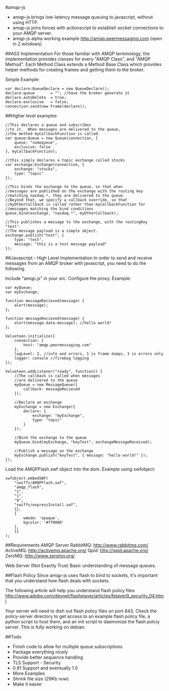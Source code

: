 #amqp-js

* amqp-js brings low-latency message queuing to javascript, without using HTTP.
* amqp-js joins forces with actionscript to establish socket connections to your AMQP server.
* amqp-js alpha working example http://amqp.peermessaging.com (open in 2 windows)


##AS3 Implementation
For those familiar with AMQP terminology, the implementation provides classes for every
"AMQP Class", and "AMQP Method".  Each Method Class extends a Method Base Class which provides helper
methods for creating frames and getting them to the broker.


Simple Example:

	var declare:QueueDeclare = new QueueDeclare();
	declare.queue 		= ""; //have the broker generate it
	declare.autoDelete 	= true;
	declare.exclusive 	= false;
	connection.send(new Frame(declare));

##Higher level examples

	//This declares a queue and subscribes
	//to it.  When messages are delivered to the queue,
	//the method myCallbackFunction is called.
	var queue:Queue = new Queue(connection, {
		queue: "somequeue",
		exclusive: false
	}, myCallbackFunction);
	
	//this simply declares a topic exchange called stocks
	var exchange:Exchange(connection, {
		exchange: "stocks",
		type: "topic"
	});
	
	//This binds the exchange to the queue, so that when
	//messages are published on the exchange with the routing key
	//matching nasdaq.*, they are delivered to the queue.
	//Beyond that, we specify a callback override, so that
	//myOtherCallback is called rather than myCallbackFunction for
	//messages matching the bind conditions
	queue.bind(exchange, "nasdaq.*", myOtherCallback);
	
	//This publishes a message to the exchange, with the routingKey "test".
	//The message payload is a simple object.
	exchange.publish("test", { 
		type: "test",
		message: "this is a test message payload"
	});


##Javascript - High Level Implementation
In order to send and receive messages from an AMQP broker with javascript,
you need to do the following.

Include "amqp.js" in your src.
Configure the proxy.  Example:

	var myQueue;
	var myExchange;
	
	function messageRecieved(message) {
		alert(message);
	};
	
	function messageRecieved(message) {
		alert(message.data.message); //hello world!
	};
	
	Velveteen.initialize({
		connection: {
			host: "amqp.peermessaging.com"
		},
		logLevel: 2, //info and errors, 1 is frame dumps, 3 is errors only
		logger: console //firebug logging
	});
	
	Velveteen.addListener("ready", function() {
		//The callback is called when messages
		//are delivered to the queue
		myQueue = new MessageQueue({
			callback: messageRecieved
		});
		
		//Declare an exchange
		myExchange = new Exchange({
			declare: {
				exchange: "myExchange",
				type: "topic"
			}
		});
		
		//Bind the exchange to the queue
		myQueue.bind(myExchange, "keyTest", exchangeMessageReceived);
		
		//Publish a message on the exchange
		myExchange.publish("keyTest", { message: "hello world!" });
	});

Load the AMQPFlash.swf object into the dom. Example using swfobject:

	swfobject.embedSWF(
		"swiffs/AMQPFlash.swf",
		"amqp_flash",
		"1",
		"1",
		"9",
		"swiffs/expressInstall.swf",
		{},
		{
			wmode: 'opaque',
			bgcolor: '#ff0000'
		},
		{}
	);

##Requirements
AMQP Server
	RabbitMQ: http://www.rabbitmq.com/
	ActiveMQ: http://activemq.apache.org/
	Qpid: http://qpid.apache.org/
	ZeroMQ: http://www.zeromq.org/

Web Server (Not Exactly True)
Basic understanding of message queues.


##Flash Policy
Since amqp-js uses flash to bind to sockets, it's important that you understand how flash deals with sockets.

The following article will help you understand flash policy files
http://www.adobe.com/devnet/flashplayer/articles/fplayer9_security_04.html

Your server will need to dish out flash policy files on port 843.  Check the policy-server
directory to get access to an example flash policy file, a python script to host them,
and an init script to daemonize the flash polciy server.  This is fully working on debian.

##Todo
* Finish code to allow for multiple queue subscriptions
* Package everything nicely
* Provide better sequence handling
* TLS Support - Security
* 0.91 Support and eventually 1.0
* More Examples
* Shrink file size (29Kb now)
* Make it easier